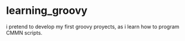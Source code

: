 # learning_groovy
 i pretend to develop my first groovy proyects, as i learn how to program CMMN scripts.
